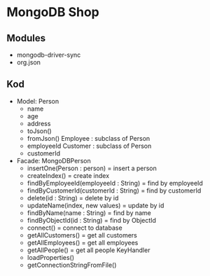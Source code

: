 # MongoDB Shop

## Modules
+ mongodb-driver-sync
+ org.json

## Kod
+ Model: Person
    + name
    + age
    + address
    + toJson()
    + fromJson()
  Employee : subclass of Person
    + employeeId
  Customer : subclass of Person
    + customerId
+ Facade: MongoDBPerson
    + insertOne(Person : person) = insert a person
    + createIndex() = create index
    + findByEmployeeId(employeeId : String) = find by employeeId
    + findByCustomerId(customerId : String) = find by customerId
    + delete(id : String) = delete by id
    + updateName(index, new values) = update by id
    + findByName(name : String) = find by name
    + findByObjectId(id : String) = find by ObjectId
    + connect() = connect to database
    + getAllCustomers() = get all customers
    + getAllEmployees() = get all employees
    + getAllPeople() = get all people
  KeyHandler
    + loadProperties()
    + getConnectionStringFromFile()